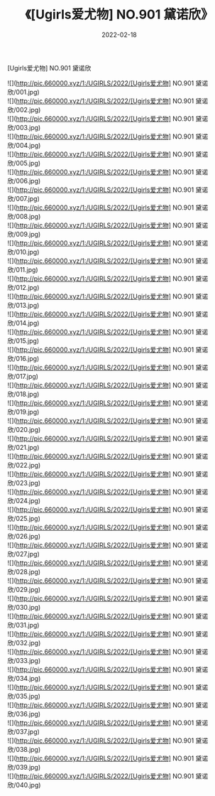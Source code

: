 ﻿---
layout: post
title:  《[Ugirls爱尤物] NO.901 黛诺欣》
date:   2022-02-18
img: http://pic.660000.xyz/1:/UGIRLS/2022/[Ugirls爱尤物] NO.901 黛诺欣/000.jpg
categories: [美女, 清纯, 唯美]
---

[Ugirls爱尤物] NO.901 黛诺欣

 ![](http://pic.660000.xyz/1:/UGIRLS/2022/[Ugirls爱尤物] NO.901 黛诺欣/001.jpg) <br>![](http://pic.660000.xyz/1:/UGIRLS/2022/[Ugirls爱尤物] NO.901 黛诺欣/002.jpg) <br>![](http://pic.660000.xyz/1:/UGIRLS/2022/[Ugirls爱尤物] NO.901 黛诺欣/003.jpg) <br>![](http://pic.660000.xyz/1:/UGIRLS/2022/[Ugirls爱尤物] NO.901 黛诺欣/004.jpg) <br>![](http://pic.660000.xyz/1:/UGIRLS/2022/[Ugirls爱尤物] NO.901 黛诺欣/005.jpg) <br>![](http://pic.660000.xyz/1:/UGIRLS/2022/[Ugirls爱尤物] NO.901 黛诺欣/006.jpg) <br>![](http://pic.660000.xyz/1:/UGIRLS/2022/[Ugirls爱尤物] NO.901 黛诺欣/007.jpg) <br>![](http://pic.660000.xyz/1:/UGIRLS/2022/[Ugirls爱尤物] NO.901 黛诺欣/008.jpg) <br>![](http://pic.660000.xyz/1:/UGIRLS/2022/[Ugirls爱尤物] NO.901 黛诺欣/009.jpg) <br>![](http://pic.660000.xyz/1:/UGIRLS/2022/[Ugirls爱尤物] NO.901 黛诺欣/010.jpg) <br>![](http://pic.660000.xyz/1:/UGIRLS/2022/[Ugirls爱尤物] NO.901 黛诺欣/011.jpg) <br>![](http://pic.660000.xyz/1:/UGIRLS/2022/[Ugirls爱尤物] NO.901 黛诺欣/012.jpg) <br>![](http://pic.660000.xyz/1:/UGIRLS/2022/[Ugirls爱尤物] NO.901 黛诺欣/013.jpg) <br>![](http://pic.660000.xyz/1:/UGIRLS/2022/[Ugirls爱尤物] NO.901 黛诺欣/014.jpg) <br>![](http://pic.660000.xyz/1:/UGIRLS/2022/[Ugirls爱尤物] NO.901 黛诺欣/015.jpg) <br>![](http://pic.660000.xyz/1:/UGIRLS/2022/[Ugirls爱尤物] NO.901 黛诺欣/016.jpg) <br>![](http://pic.660000.xyz/1:/UGIRLS/2022/[Ugirls爱尤物] NO.901 黛诺欣/017.jpg) <br>![](http://pic.660000.xyz/1:/UGIRLS/2022/[Ugirls爱尤物] NO.901 黛诺欣/018.jpg) <br>![](http://pic.660000.xyz/1:/UGIRLS/2022/[Ugirls爱尤物] NO.901 黛诺欣/019.jpg) <br>![](http://pic.660000.xyz/1:/UGIRLS/2022/[Ugirls爱尤物] NO.901 黛诺欣/020.jpg) <br>![](http://pic.660000.xyz/1:/UGIRLS/2022/[Ugirls爱尤物] NO.901 黛诺欣/021.jpg) <br>![](http://pic.660000.xyz/1:/UGIRLS/2022/[Ugirls爱尤物] NO.901 黛诺欣/022.jpg) <br>![](http://pic.660000.xyz/1:/UGIRLS/2022/[Ugirls爱尤物] NO.901 黛诺欣/023.jpg) <br>![](http://pic.660000.xyz/1:/UGIRLS/2022/[Ugirls爱尤物] NO.901 黛诺欣/024.jpg) <br>![](http://pic.660000.xyz/1:/UGIRLS/2022/[Ugirls爱尤物] NO.901 黛诺欣/025.jpg) <br>![](http://pic.660000.xyz/1:/UGIRLS/2022/[Ugirls爱尤物] NO.901 黛诺欣/026.jpg) <br>![](http://pic.660000.xyz/1:/UGIRLS/2022/[Ugirls爱尤物] NO.901 黛诺欣/027.jpg) <br>![](http://pic.660000.xyz/1:/UGIRLS/2022/[Ugirls爱尤物] NO.901 黛诺欣/028.jpg) <br>![](http://pic.660000.xyz/1:/UGIRLS/2022/[Ugirls爱尤物] NO.901 黛诺欣/029.jpg) <br>![](http://pic.660000.xyz/1:/UGIRLS/2022/[Ugirls爱尤物] NO.901 黛诺欣/030.jpg) <br>![](http://pic.660000.xyz/1:/UGIRLS/2022/[Ugirls爱尤物] NO.901 黛诺欣/031.jpg) <br>![](http://pic.660000.xyz/1:/UGIRLS/2022/[Ugirls爱尤物] NO.901 黛诺欣/032.jpg) <br>![](http://pic.660000.xyz/1:/UGIRLS/2022/[Ugirls爱尤物] NO.901 黛诺欣/033.jpg) <br>![](http://pic.660000.xyz/1:/UGIRLS/2022/[Ugirls爱尤物] NO.901 黛诺欣/034.jpg) <br>![](http://pic.660000.xyz/1:/UGIRLS/2022/[Ugirls爱尤物] NO.901 黛诺欣/035.jpg) <br>![](http://pic.660000.xyz/1:/UGIRLS/2022/[Ugirls爱尤物] NO.901 黛诺欣/036.jpg) <br>![](http://pic.660000.xyz/1:/UGIRLS/2022/[Ugirls爱尤物] NO.901 黛诺欣/037.jpg) <br>![](http://pic.660000.xyz/1:/UGIRLS/2022/[Ugirls爱尤物] NO.901 黛诺欣/038.jpg) <br>![](http://pic.660000.xyz/1:/UGIRLS/2022/[Ugirls爱尤物] NO.901 黛诺欣/039.jpg) <br>![](http://pic.660000.xyz/1:/UGIRLS/2022/[Ugirls爱尤物] NO.901 黛诺欣/040.jpg) <br>